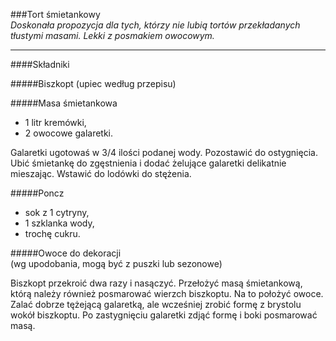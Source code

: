 ###Tort śmietankowy   
*Doskonała propozycja dla tych, którzy nie lubią tortów przekładanych tłustymi masami. Lekki z posmakiem owocowym.*

**** 

####Składniki

#####Biszkopt (upiec według przepisu)

#####Masa śmietankowa   
* 1 litr kremówki,
* 2 owocowe galaretki.

Galaretki ugotowaś w 3/4 ilości podanej wody. Pozostawić do ostygnięcia. Ubić śmietankę do zgęstnienia i dodać żelujące galaretki delikatnie mieszając. Wstawić do lodówki do stężenia.


#####Poncz
* sok z 1 cytryny,
* 1 szklanka wody,
* trochę cukru.

#####Owoce do dekoracji    
(wg upodobania, mogą być z puszki lub sezonowe)

Biszkopt przekroić dwa razy i nasączyć. Przełożyć masą śmietankową, którą  należy również posmarować wierzch biszkoptu. Na to położyć owoce. Zalać dobrze tężejącą galaretką, ale wcześniej zrobić formę z brystolu wokół biszkoptu. Po zastygnięciu galaretki zdjąć formę i boki posmarować masą.




